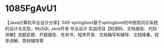 # 1085FgAvU1
【Java计算机毕业设计分享】549-springboot基于springboot的中医院问诊系统的设计与实现，MySQL Java开发 毕业设计 实战项目【附源码、文档报告、代码讲解】选题定题、开题报告、任务书、程序开发、文档编写和辅导、文档降重、程序讲解、答辩辅导等
